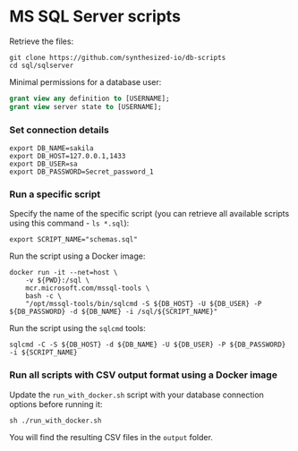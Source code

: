 # MS SQL Server scripts

Retrieve the files:

```shell
git clone https://github.com/synthesized-io/db-scripts
cd sql/sqlserver
```

Minimal permissions for a database user:

```sql
grant view any definition to [USERNAME];
grant view server state to [USERNAME];
```


### Set connection details

```shell
export DB_NAME=sakila
export DB_HOST=127.0.0.1,1433
export DB_USER=sa
export DB_PASSWORD=Secret_password_1
```


### Run a specific script

Specify the name of the specific script (you can retrieve all available scripts using this command - `ls *.sql`):

```shell
export SCRIPT_NAME="schemas.sql"
```

Run the script using a Docker image:

```shell
docker run -it --net=host \
    -v ${PWD}:/sql \
    mcr.microsoft.com/mssql-tools \
    bash -c \
    "/opt/mssql-tools/bin/sqlcmd -S ${DB_HOST} -U ${DB_USER} -P ${DB_PASSWORD} -d ${DB_NAME} -i /sql/${SCRIPT_NAME}"
```

Run the script using the `sqlcmd` tools:

```shell
sqlcmd -C -S ${DB_HOST} -d ${DB_NAME} -U ${DB_USER} -P ${DB_PASSWORD} -i ${SCRIPT_NAME}
```


### Run all scripts with CSV output format using a Docker image

Update the `run_with_docker.sh` script with your database connection options before running it:
```shell
sh ./run_with_docker.sh
```
You will find the resulting CSV files in the `output` folder.
